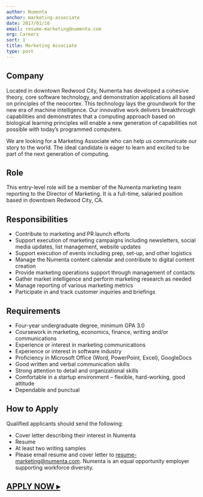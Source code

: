 ```yaml
---
author: Numenta
anchor: marketing-associate
date: 2017/01/16
email: resume-marketing@numenta.com
org: Careers
sort: 1
title: Marketing Associate
type: post
---
```

## Company
Located in downtown Redwood City, Numenta has developed a cohesive theory, core software technology, and demonstration applications all based on principles of the neocortex. This technology lays the groundwork for the new era of machine intelligence. Our innovative work delivers breakthrough capabilities and demonstrates that a computing approach based on biological learning principles will enable a new generation of capabilities not possible with today’s programmed computers.

We are looking for a Marketing Associate who can help us communicate our story to the world.  The ideal candidate is eager to learn and excited to be part of the next generation of computing.

## Role
This entry-level role will be a member of the Numenta marketing team reporting to the Director of Marketing. It is a full-time, salaried position based in downtown Redwood City, CA.

## Responsibilities
* Contribute to marketing and PR launch efforts
* Support execution of marketing campaigns including newsletters, social media updates, list management, website updates
* Support execution of events including prep, set-up, and other logistics
* Manage the Numenta content calendar and contribute to digital content creation
* Provide marketing operations support through management of contacts
*	Gather market intelligence and perform marketing research as needed
*	Manage reporting of various marketing metrics
*	Participate in and track customer inquiries and briefings

## Requirements
*	Four-year undergraduate degree, minimum GPA 3.0
*	Coursework in marketing, economics, finance, writing and/or communications
*	Experience or interest in marketing communications
*	Experience or interest in software industry
*	Proficiency in Microsoft Office (Word, PowerPoint, Excel), GoogleDocs
*	Good written and verbal communication skills
*	Strong attention to detail and organizational skills
*	Comfortable in a startup environment – flexible, hard-working, good attitude
*	Dependable and punctual

## How to Apply
Qualified applicants should send the following: 

* Cover letter describing their interest in Numenta
* Resume
* At least two writing samples
* Please email resume and cover letter to resume-marketing@numenta.com. Numenta is an equal opportunity employer supporting workforce diversity.



## **[APPLY NOW ▸](mailto:resume-marketing@numenta.com)**







